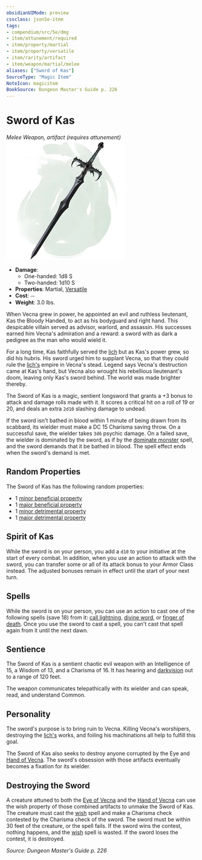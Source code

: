 ```yaml
---
obsidianUIMode: preview
cssclass: json5e-item
tags:
- compendium/src/5e/dmg
- item/attunement/required
- item/property/martial
- item/property/versatile
- item/rarity/artifact
- item/weapon/martial/melee
aliases: ["Sword of Kas"]
SourceType: "Magic Item"
NoteIcon: magicitem
BookSource: Dungeon Master's Guide p. 226
---
```

# Sword of Kas
*Melee Weapon, artifact (requires attunement)*  
![](https://raw.githubusercontent.com/5etools-mirror-2/5etools-img/main/items/DMG/Sword%20of%20Kas.webp#right)  

- **Damage**:
  - One-handed: 1d8 S
  - Two-handed: 1d10 S
- **Properties**: Martial, [Versatile](/2-Mechanics/CLI/rules/item-properties.md#Versatile)
- **Cost**: ⏤
- **Weight**: 3.0 lbs.

When Vecna grew in power, he appointed an evil and ruthless lieutenant, Kas the Bloody Handed, to act as his bodyguard and right hand. This despicable villain served as advisor, warlord, and assassin. His successes earned him Vecna's admiration and a reward: a sword with as dark a pedigree as the man who would wield it.

For a long time, Kas faithfully served the [lich](/2-Mechanics/CLI/bestiary/undead/lich.md) but as Kas's power grew, so did his hubris. His sword urged him to supplant Vecna, so that they could rule the [lich's](/2-Mechanics/CLI/bestiary/undead/lich.md) empire in Vecna's stead. Legend says Vecna's destruction came at Kas's hand, but Vecna also wrought his rebellious lieutenant's doom, leaving only Kas's sword behind. The world was made brighter thereby.

The Sword of Kas is a magic, sentient longsword that grants a +3 bonus to attack and damage rolls made with it. It scores a critical hit on a roll of 19 or 20, and deals an extra `2d10` slashing damage to undead.

If the sword isn't bathed in blood within 1 minute of being drawn from its scabbard, its wielder must make a DC 15 Charisma saving throw. On a successful save, the wielder takes `3d6` psychic damage. On a failed save, the wielder is dominated by the sword, as if by the [dominate monster](/2-Mechanics/CLI/spells/dominate-monster.md) spell, and the sword demands that it be bathed in blood. The spell effect ends when the sword's demand is met.

## Random Properties

The Sword of Kas has the following random properties:

- 1 [minor beneficial property](/2-Mechanics/CLI/tables/artifact-properties-minor-beneficial-properties.md)  
- 1 [major beneficial property](/2-Mechanics/CLI/tables/artifact-properties-major-beneficial-properties.md)  
- 1 [minor detrimental property](/2-Mechanics/CLI/tables/artifact-properties-minor-detrimental-properties.md)  
- 1 [major detrimental property](/2-Mechanics/CLI/tables/artifact-properties-major-detrimental-properties.md)  

## Spirit of Kas

While the sword is on your person, you add a `d10` to your initiative at the start of every combat. In addition, when you use an action to attack with the sword, you can transfer some or all of its attack bonus to your Armor Class instead. The adjusted bonuses remain in effect until the start of your next turn.

## Spells

While the sword is on your person, you can use an action to cast one of the following spells (save 18) from it: [call lightning](/2-Mechanics/CLI/spells/call-lightning.md), [divine word](/2-Mechanics/CLI/spells/divine-word.md), or [finger of death](/2-Mechanics/CLI/spells/finger-of-death.md). Once you use the sword to cast a spell, you can't cast that spell again from it until the next dawn.

## Sentience

The Sword of Kas is a sentient chaotic evil weapon with an Intelligence of 15, a Wisdom of 13, and a Charisma of 16. It has hearing and [darkvision](/2-Mechanics/CLI/rules/senses.md#darkvision) out to a range of 120 feet.

The weapon communicates telepathically with its wielder and can speak, read, and understand Common.

## Personality

The sword's purpose is to bring ruin to Vecna. Killing Vecna's worshipers, destroying the [lich's](/2-Mechanics/CLI/bestiary/undead/lich.md) works, and foiling his machinations all help to fulfill this goal.

The Sword of Kas also seeks to destroy anyone corrupted by the Eye and [Hand of Vecna](/2-Mechanics/CLI/items/hand-of-vecna.md). The sword's obsession with those artifacts eventually becomes a fixation for its wielder.

## Destroying the Sword

A creature attuned to both the [Eye of Vecna](/2-Mechanics/CLI/items/eye-of-vecna.md) and the [Hand of Vecna](/2-Mechanics/CLI/items/hand-of-vecna.md) can use the wish property of those combined artifacts to unmake the Sword of Kas. The creature must cast the [wish](/2-Mechanics/CLI/spells/wish.md) spell and make a Charisma check contested by the Charisma check of the sword. The sword must be within 30 feet of the creature, or the spell fails. If the sword wins the contest, nothing happens, and the [wish](/2-Mechanics/CLI/spells/wish.md) spell is wasted. If the sword loses the contest, it is destroyed.

*Source: Dungeon Master's Guide p. 226*